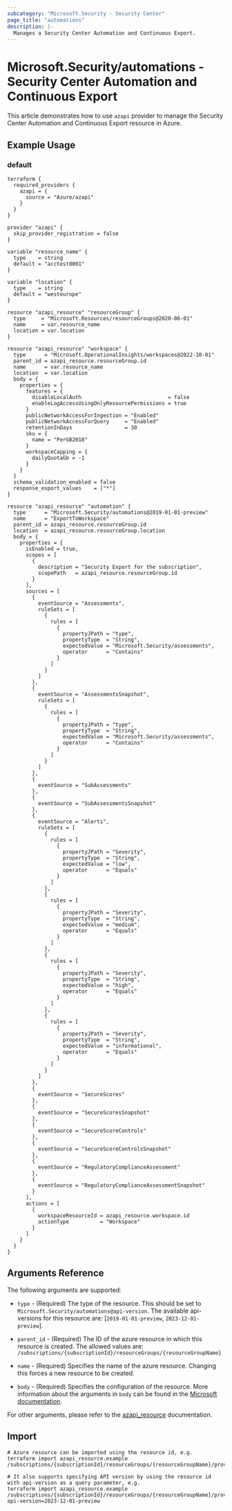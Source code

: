 ```yaml
---
subcategory: "Microsoft.Security - Security Center"
page_title: "automations"
description: |-
  Manages a Security Center Automation and Continuous Export.
---
```


# Microsoft.Security/automations - Security Center Automation and Continuous Export

This article demonstrates how to use `azapi` provider to manage the Security Center Automation and Continuous Export resource in Azure.



## Example Usage

### default

```hcl
terraform {
  required_providers {
    azapi = {
      source = "Azure/azapi"
    }
  }
}

provider "azapi" {
  skip_provider_registration = false
}

variable "resource_name" {
  type    = string
  default = "acctest0001"
}

variable "location" {
  type    = string
  default = "westeurope"
}

resource "azapi_resource" "resourceGroup" {
  type     = "Microsoft.Resources/resourceGroups@2020-06-01"
  name     = var.resource_name
  location = var.location
}

resource "azapi_resource" "workspace" {
  type      = "Microsoft.OperationalInsights/workspaces@2022-10-01"
  parent_id = azapi_resource.resourceGroup.id
  name      = var.resource_name
  location  = var.location
  body = {
    properties = {
      features = {
        disableLocalAuth                            = false
        enableLogAccessUsingOnlyResourcePermissions = true
      }
      publicNetworkAccessForIngestion = "Enabled"
      publicNetworkAccessForQuery     = "Enabled"
      retentionInDays                 = 30
      sku = {
        name = "PerGB2018"
      }
      workspaceCapping = {
        dailyQuotaGb = -1
      }
    }
  }
  schema_validation_enabled = false
  response_export_values    = ["*"]
}

resource "azapi_resource" "automation" {
  type      = "Microsoft.Security/automations@2019-01-01-preview"
  name      = "ExportToWorkspace"
  parent_id = azapi_resource.resourceGroup.id
  location  = azapi_resource.resourceGroup.location
  body = {
    properties = {
      isEnabled = true,
      scopes = [
        {
          description = "Security Export for the subscription",
          scopePath   = azapi_resource.resourceGroup.id
        }
      ],
      sources = [
        {
          eventSource = "Assessments",
          ruleSets = [
            {
              rules = [
                {
                  propertyJPath = "type",
                  propertyType  = "String",
                  expectedValue = "Microsoft.Security/assessments",
                  operator      = "Contains"
                }
              ]
            }
          ]
        },
        {
          eventSource = "AssessmentsSnapshot",
          ruleSets = [
            {
              rules = [
                {
                  propertyJPath = "type",
                  propertyType  = "String",
                  expectedValue = "Microsoft.Security/assessments",
                  operator      = "Contains"
                }
              ]
            }
          ]
        },
        {
          eventSource = "SubAssessments"
        },
        {
          eventSource = "SubAssessmentsSnapshot"
        },
        {
          eventSource = "Alerts",
          ruleSets = [
            {
              rules = [
                {
                  propertyJPath = "Severity",
                  propertyType  = "String",
                  expectedValue = "low",
                  operator      = "Equals"
                }
              ]
            },
            {
              rules = [
                {
                  propertyJPath = "Severity",
                  propertyType  = "String",
                  expectedValue = "medium",
                  operator      = "Equals"
                }
              ]
            },
            {
              rules = [
                {
                  propertyJPath = "Severity",
                  propertyType  = "String",
                  expectedValue = "high",
                  operator      = "Equals"
                }
              ]
            },
            {
              rules = [
                {
                  propertyJPath = "Severity",
                  propertyType  = "String",
                  expectedValue = "informational",
                  operator      = "Equals"
                }
              ]
            }
          ]
        },
        {
          eventSource = "SecureScores"
        },
        {
          eventSource = "SecureScoresSnapshot"
        },
        {
          eventSource = "SecureScoreControls"
        },
        {
          eventSource = "SecureScoreControlsSnapshot"
        },
        {
          eventSource = "RegulatoryComplianceAssessment"
        },
        {
          eventSource = "RegulatoryComplianceAssessmentSnapshot"
        }
      ],
      actions = [
        {
          workspaceResourceId = azapi_resource.workspace.id
          actionType          = "Workspace"
        }
      ]
    }
  }
}

```



## Arguments Reference

The following arguments are supported:

* `type` - (Required) The type of the resource. This should be set to `Microsoft.Security/automations@api-version`. The available api-versions for this resource are: [`2019-01-01-preview`, `2023-12-01-preview`].

* `parent_id` - (Required) The ID of the azure resource in which this resource is created. The allowed values are:  
  `/subscriptions/{subscriptionId}/resourceGroups/{resourceGroupName}`

* `name` - (Required) Specifies the name of the azure resource. Changing this forces a new resource to be created.

* `body` - (Required) Specifies the configuration of the resource. More information about the arguments in `body` can be found in the [Microsoft documentation](https://learn.microsoft.com/en-us/azure/templates/Microsoft.Security/automations?pivots=deployment-language-terraform).

For other arguments, please refer to the [azapi_resource](https://registry.terraform.io/providers/Azure/azapi/latest/docs/resources/resource) documentation.

## Import

 ```shell
 # Azure resource can be imported using the resource id, e.g.
 terraform import azapi_resource.example /subscriptions/{subscriptionId}/resourceGroups/{resourceGroupName}/providers/Microsoft.Security/automations/{resourceName}
 
 # It also supports specifying API version by using the resource id with api-version as a query parameter, e.g.
 terraform import azapi_resource.example /subscriptions/{subscriptionId}/resourceGroups/{resourceGroupName}/providers/Microsoft.Security/automations/{resourceName}?api-version=2023-12-01-preview
 ```
